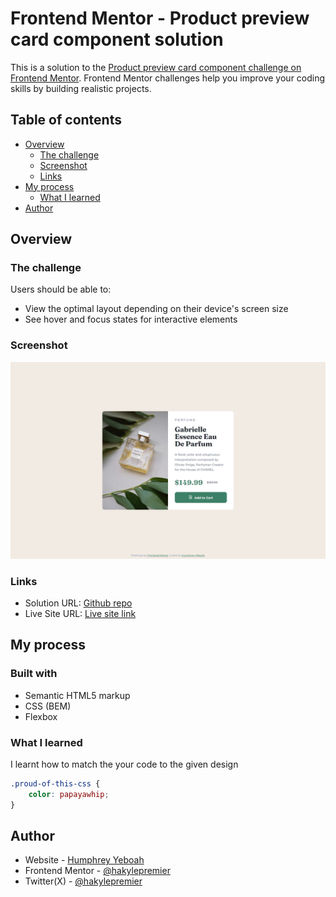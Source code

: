 <!-- @format -->

# Frontend Mentor - Product preview card component solution

This is a solution to the [Product preview card component challenge on Frontend Mentor](https://www.frontendmentor.io/challenges/product-preview-card-component-GO7UmttRfa). Frontend Mentor challenges help you improve your coding skills by building realistic projects.

## Table of contents

- [Overview](#overview)
  - [The challenge](#the-challenge)
  - [Screenshot](#screenshot)
  - [Links](#links)
- [My process](#my-process)
  - [What I learned](#what-i-learned)
- [Author](#author)

## Overview

### The challenge

Users should be able to:

- View the optimal layout depending on their device's screen size
- See hover and focus states for interactive elements

### Screenshot

![Screenshot of completed project](./screenshot.jpeg)

### Links

- Solution URL: [Github repo](https://github.com/hakylepremier/product-preview-card-component)
- Live Site URL: [Live site link](https://hakylepremier.github.io/product-preview-card-component/)

## My process

### Built with

- Semantic HTML5 markup
- CSS (BEM)
- Flexbox

### What I learned

I learnt how to match the your code to the given design

```css
.proud-of-this-css {
	color: papayawhip;
}
```

## Author

- Website - [Humphrey Yeboah](https://www.humphreyyeboah.com)
- Frontend Mentor - [@hakylepremier](https://www.frontendmentor.io/profile/hakylepremier)
- Twitter(X) - [@hakylepremier](https://www.twitter.com/hakylepremier)
